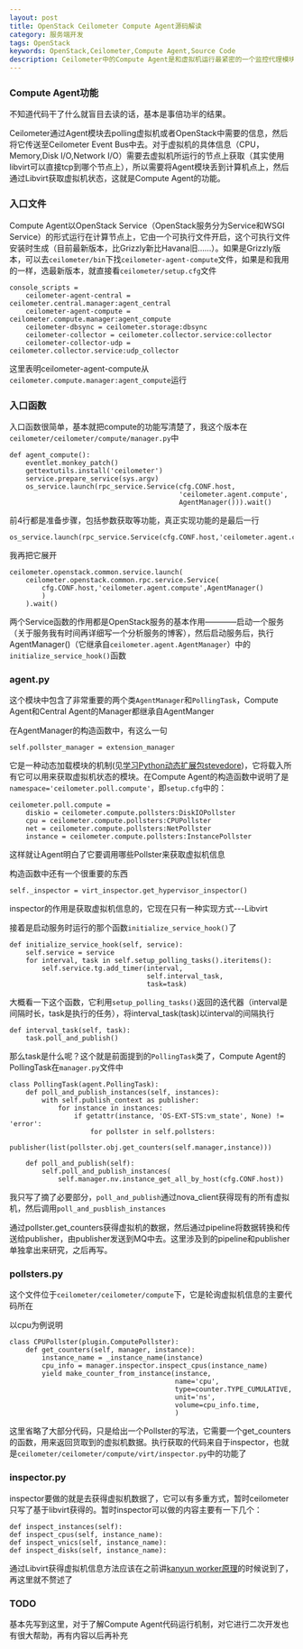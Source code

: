 ```yaml
---
layout: post
title: OpenStack Ceilometer Compute Agent源码解读
category: 服务端开发
tags: OpenStack
keywords: OpenStack,Ceilometer,Compute Agent,Source Code
description: Ceilometer中的Compute Agent是和虚拟机运行最紧密的一个监控代理模块，在读Ceilometer代码时，由于有Libvirt的基础，所以看起来会相对容易些
---
```


### Compute Agent功能
不知道代码干了什么就盲目去读的话，基本是事倍功半的结果。

Ceilometer通过Agent模块去polling虚拟机或者OpenStack中需要的信息，然后将它传送至Ceilometer Event Bus中去。对于虚拟机的具体信息（CPU，Memory,Disk I/O,Network I/O）需要去虚拟机所运行的节点上获取（其实使用libvirt可以直接tcp到哪个节点上），所以需要将Agent模块丢到计算机点上，然后通过Libvirt获取虚拟机状态，这就是Compute Agent的功能。

### 入口文件
Compute Agent以OpenStack Service（OpenStack服务分为Service和WSGI Service）的形式运行在计算节点上，它由一个可执行文件开启，这个可执行文件安装时生成（目前最新版本，比Grizzly新比Havana旧……）。如果是Grizzly版本，可以去`ceilometer/bin`下找`ceilometer-agent-compute`文件，如果是和我用的一样，选最新版本，就直接看`ceilometer/setup.cfg`文件

    console_scripts =
        ceilometer-agent-central = ceilometer.central.manager:agent_central
        ceilometer-agent-compute = ceilometer.compute.manager:agent_compute
        ceilometer-dbsync = ceilometer.storage:dbsync
        ceilometer-collector = ceilometer.collector.service:collector
        ceilometer-collector-udp = ceilometer.collector.service:udp_collector

这里表明ceilometer-agent-compute从`ceilometer.compute.manager:agent_compute`运行

### 入口函数
入口函数很简单，基本就把compute的功能写清楚了，我这个版本在`ceilometer/ceilometer/compute/manager.py`中

    def agent_compute():
        eventlet.monkey_patch()
        gettextutils.install('ceilometer')
        service.prepare_service(sys.argv)
        os_service.launch(rpc_service.Service(cfg.CONF.host,
                                              'ceilometer.agent.compute',
                                              AgentManager())).wait()

前4行都是准备步骤，包括参数获取等功能，真正实现功能的是最后一行

    os_service.launch(rpc_service.Service(cfg.CONF.host,'ceilometer.agent.compute',AgentManager())).wait()

我再把它展开

    ceilometer.openstack.common.service.launch(
        ceilometer.openstack.common.rpc.service.Service(
            cfg.CONF.host,'ceilometer.agent.compute',AgentManager()
            )
        ).wait()

两个Service函数的作用都是OpenStack服务的基本作用————启动一个服务（关于服务我有时间再详细写一个分析服务的博客），然后启动服务后，执行AgentManager()（它继承自`ceilometer.agent.AgentManager`）中的`initialize_service_hook()`函数

### agent.py
这个模块中包含了非常重要的两个类`AgentManager`和`PollingTask`，Compute Agent和Central Agent的Manager都继承自AgentManger

在AgentManager的构造函数中，有这么一句

    self.pollster_manager = extension_manager

它是一种动态加载模块的机制(见[学习Python动态扩展包stevedore](/2013/06/09/learn-python-stevedore-module-in-detail.html))，它将载入所有它可以用来获取虚拟机状态的模块。在Compute Agent的构造函数中说明了是`namespace='ceilometer.poll.compute'`，即`setup.cfg`中的：

    ceilometer.poll.compute =
        diskio = ceilometer.compute.pollsters:DiskIOPollster
        cpu = ceilometer.compute.pollsters:CPUPollster
        net = ceilometer.compute.pollsters:NetPollster
        instance = ceilometer.compute.pollsters:InstancePollster

这样就让Agent明白了它要调用哪些Pollster来获取虚拟机信息

构造函数中还有一个很重要的东西

    self._inspector = virt_inspector.get_hypervisor_inspector()

inspector的作用是获取虚拟机信息的，它现在只有一种实现方式---Libvirt

接着是启动服务时运行的那个函数`initialize_service_hook()`了

    def initialize_service_hook(self, service):
        self.service = service
        for interval, task in self.setup_polling_tasks().iteritems():
            self.service.tg.add_timer(interval,
                                      self.interval_task,
                                      task=task)

大概看一下这个函数，它利用`setup_polling_tasks()`返回的迭代器（interval是间隔时长，task是执行的任务），将interval_task(task)以interval的间隔执行

    def interval_task(self, task):
        task.poll_and_publish()

那么task是什么呢？这个就是前面提到的`PollingTask`类了，Compute Agent的PollingTask在`manager.py`文件中

    class PollingTask(agent.PollingTask):
        def poll_and_publish_instances(self, instances):
            with self.publish_context as publisher:
                for instance in instances:
                    if getattr(instance, 'OS-EXT-STS:vm_state', None) != 'error':
                        for pollster in self.pollsters:
                            publisher(list(pollster.obj.get_counters(self.manager,instance)))

        def poll_and_publish(self):
            self.poll_and_publish_instances(
                self.manager.nv.instance_get_all_by_host(cfg.CONF.host))

我只写了摘了必要部分，`poll_and_publish`通过nova_client获得现有的所有虚拟机，然后调用`poll_and_pusblish_instances`

通过pollster.get_counters获得虚拟机的数据，然后通过pipeline将数据转换和传送给publisher，由publisher发送到MQ中去。这里涉及到的pipeline和publisher单独拿出来研究，之后再写。

### pollsters.py
这个文件位于`ceilometer/ceilometer/compute`下，它是轮询虚拟机信息的主要代码所在

以cpu为例说明

    class CPUPollster(plugin.ComputePollster):
        def get_counters(self, manager, instance):
            instance_name = _instance_name(instance)
            cpu_info = manager.inspector.inspect_cpus(instance_name)
            yield make_counter_from_instance(instance,
                                             name='cpu',
                                             type=counter.TYPE_CUMULATIVE,
                                             unit='ns',
                                             volume=cpu_info.time,
                                             )

这里省略了大部分代码，只是给出一个Pollster的写法，它需要一个get_counters的函数，用来返回货取到的虚拟机数据。执行获取的代码来自于inspector，也就是`ceilometer/ceilometer/compute/virt/inspector.py`中的功能了

### inspector.py
inspector要做的就是去获得虚拟机数据了，它可以有多重方式，暂时ceilometer只写了基于libvirt获得的。暂时inspector可以做的内容主要有一下几个：

    def inspect_instances(self):
    def inspect_cpus(self, instance_name):
    def inspect_vnics(self, instance_name):
    def inspect_disks(self, instance_name):

通过Libvirt获得虚拟机信息方法应该在之前讲[kanyun worker原理](/2013/01/30/introduction-of-kanyun-worker.html)的时候说到了，再这里就不赘述了

### TODO
基本先写到这里，对于了解Compute Agent代码运行机制，对它进行二次开发也有很大帮助，再有内容以后再补充


